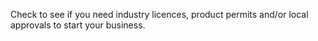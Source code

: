 Check to see if you need industry licences, product permits and/or local approvals to start your business.
